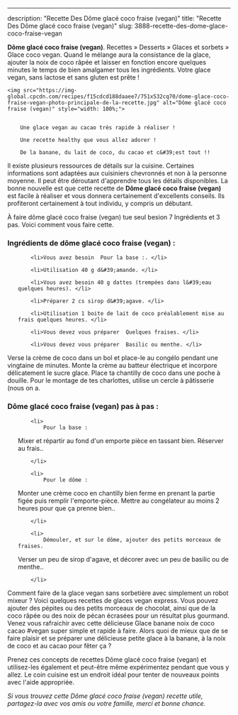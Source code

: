 ---
description: "Recette Des Dôme glacé coco fraise (vegan)"
title: "Recette Des Dôme glacé coco fraise (vegan)"
slug: 3888-recette-des-dome-glace-coco-fraise-vegan

<p>
	<strong>Dôme glacé coco fraise (vegan)</strong>. 
	Recettes » Desserts » Glaces et sorbets » Glace coco vegan. Quand le mélange aura la consistance de la glace, ajouter la noix de coco râpée et laisser en fonction encore quelques minutes le temps de bien amalgamer tous les ingrédients. Votre glace vegan, sans lactose et sans gluten est prête !
</p>
<p>
	
	<img src="https://img-global.cpcdn.com/recipes/f15cdcd188daaee7/751x532cq70/dome-glace-coco-fraise-vegan-photo-principale-de-la-recette.jpg" alt="Dôme glacé coco fraise (vegan)" style="width: 100%;">
	
	
		Une glace vegan au cacao très rapide à réaliser !
	
		Une recette healthy que vous allez adorer !
	
		De la banane, du lait de coco, du cacao et c&#39;est tout !!
	
</p>

Il existe plusieurs ressources de détails sur la cuisine. Certaines informations sont adaptées aux cuisiniers chevronnés et non à la personne moyenne. Il peut être déroutant d'apprendre tous les détails disponibles. La bonne nouvelle est que cette recette de <strong> Dôme glacé coco fraise (vegan) </strong> est facile à réaliser et vous donnera certainement d'excellents conseils. Ils profiteront certainement à tout individu, y compris un débutant.

<!--inarticleads1-->

À faire dôme glacé coco fraise (vegan) tue seul besion 7 Ingrédients et 3 pas. Voici comment vous faire cette.

<h3>Ingrédients de dôme glacé coco fraise (vegan) :</h3>

<ol>
	
		<li>Vous avez besoin  Pour la base :. </li>
	
		<li>Utilisation 40 g d&#39;amande. </li>
	
		<li>Vous avez besoin 40 g dattes (trempées dans l&#39;eau quelques heures). </li>
	
		<li>Préparer 2 cs sirop d&#39;agave. </li>
	
		<li>Utilisation 1 boite de lait de coco préalablement mise au frais quelques heures. </li>
	
		<li>Vous devez vous préparer  Quelques fraises. </li>
	
		<li>Vous devez vous préparer  Basilic ou menthe. </li>
	
</ol>

Verse la crème de coco dans un bol et place-le au congélo pendant une vingtaine de minutes. Monte la crème au batteur électrique et incorpore délicatement le sucre glace. Place ta chantilly de coco dans une poche à douille. Pour le montage de tes charlottes, utilise un cercle à pâtisserie (nous on a. 

<!--inarticleads2-->

<h3>Dôme glacé coco fraise (vegan) pas à pas :</h3>

<ol>
	
		<li>
			Pour la base :
Mixer et répartir au fond d&#39;un emporte pièce en tassant bien.
Réserver au frais..
			
			
		</li>
	
		<li>
			Pour le dôme :
Monter une crème coco en chantilly bien ferme en prenant la partie figée puis remplir l&#39;emporte-pièce.
Mettre au congélateur au moins 2 heures pour que ça prenne bien..
			
			
		</li>
	
		<li>
			Démouler, et sur le dôme, ajouter des petits morceaux de fraises. 
Verser un peu de sirop d&#39;agave, et décorer avec un peu de basilic ou de menthe..
			
			
		</li>
	
</ol>

Comment faire de la glace vegan sans sorbetière avec simplement un robot mixeur ? Voici quelques recettes de glaces vegan express. Vous pouvez ajouter des pépites ou des petits morceaux de chocolat, ainsi que de la coco râpée ou des noix de pécan écrasées pour un résultat plus gourmand. Venez vous rafraichir avec cette délicieuse Glace banane noix de coco cacao #vegan super simple et rapide à faire. Alors quoi de mieux que de se faire plaisir et se préparer une délicieuse petite glace à la banane, à la noix de coco et au cacao pour fêter ça ? 

<!--inarticleads1-->

<p>
Prenez ces concepts de recettes Dôme glacé coco fraise (vegan) et utilisez-les également et peut-être même expérimentez pendant que vous y allez. Le coin cuisine est un endroit idéal pour tenter de nouveaux points avec l'aide appropriée.
</p>

<p>
<i>Si vous trouvez cette Dôme glacé coco fraise (vegan) recette utile, partagez-la avec vos amis ou votre famille, merci et bonne chance.</i>
</p>
